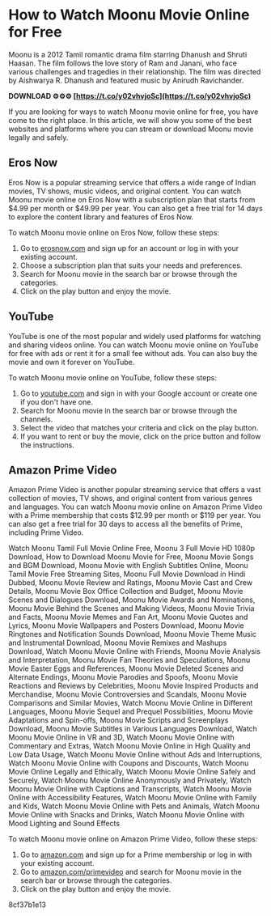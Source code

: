 
 
# How to Watch Moonu Movie Online for Free
 
Moonu is a 2012 Tamil romantic drama film starring Dhanush and Shruti Haasan. The film follows the love story of Ram and Janani, who face various challenges and tragedies in their relationship. The film was directed by Aishwarya R. Dhanush and featured music by Anirudh Ravichander.
 
**DOWNLOAD ⚙⚙⚙ [https://t.co/y02vhvjoSc](https://t.co/y02vhvjoSc)**


 
If you are looking for ways to watch Moonu movie online for free, you have come to the right place. In this article, we will show you some of the best websites and platforms where you can stream or download Moonu movie legally and safely.
 
## Eros Now
 
Eros Now is a popular streaming service that offers a wide range of Indian movies, TV shows, music videos, and original content. You can watch Moonu movie online on Eros Now with a subscription plan that starts from $4.99 per month or $49.99 per year. You can also get a free trial for 14 days to explore the content library and features of Eros Now.
 
To watch Moonu movie online on Eros Now, follow these steps:
 
1. Go to [erosnow.com](https://erosnow.com) and sign up for an account or log in with your existing account.
2. Choose a subscription plan that suits your needs and preferences.
3. Search for Moonu movie in the search bar or browse through the categories.
4. Click on the play button and enjoy the movie.

## YouTube
 
YouTube is one of the most popular and widely used platforms for watching and sharing videos online. You can watch Moonu movie online on YouTube for free with ads or rent it for a small fee without ads. You can also buy the movie and own it forever on YouTube.
 
To watch Moonu movie online on YouTube, follow these steps:

1. Go to [youtube.com](https://www.youtube.com) and sign in with your Google account or create one if you don't have one.
2. Search for Moonu movie in the search bar or browse through the channels.
3. Select the video that matches your criteria and click on the play button.
4. If you want to rent or buy the movie, click on the price button and follow the instructions.

## Amazon Prime Video
 
Amazon Prime Video is another popular streaming service that offers a vast collection of movies, TV shows, and original content from various genres and languages. You can watch Moonu movie online on Amazon Prime Video with a Prime membership that costs $12.99 per month or $119 per year. You can also get a free trial for 30 days to access all the benefits of Prime, including Prime Video.
 
Watch Moonu Tamil Full Movie Online Free,  Moonu 3 Full Movie HD 1080p Download,  How to Download Moonu Movie for Free,  Moonu Movie Songs and BGM Download,  Moonu Movie with English Subtitles Online,  Moonu Tamil Movie Free Streaming Sites,  Moonu Full Movie Download in Hindi Dubbed,  Moonu Movie Review and Ratings,  Moonu Movie Cast and Crew Details,  Moonu Movie Box Office Collection and Budget,  Moonu Movie Scenes and Dialogues Download,  Moonu Movie Awards and Nominations,  Moonu Movie Behind the Scenes and Making Videos,  Moonu Movie Trivia and Facts,  Moonu Movie Memes and Fan Art,  Moonu Movie Quotes and Lyrics,  Moonu Movie Wallpapers and Posters Download,  Moonu Movie Ringtones and Notification Sounds Download,  Moonu Movie Theme Music and Instrumental Download,  Moonu Movie Remixes and Mashups Download,  Watch Moonu Movie Online with Friends,  Moonu Movie Analysis and Interpretation,  Moonu Movie Fan Theories and Speculations,  Moonu Movie Easter Eggs and References,  Moonu Movie Deleted Scenes and Alternate Endings,  Moonu Movie Parodies and Spoofs,  Moonu Movie Reactions and Reviews by Celebrities,  Moonu Movie Inspired Products and Merchandise,  Moonu Movie Controversies and Scandals,  Moonu Movie Comparisons and Similar Movies,  Watch Moonu Movie Online in Different Languages,  Moonu Movie Sequel and Prequel Possibilities,  Moonu Movie Adaptations and Spin-offs,  Moonu Movie Scripts and Screenplays Download,  Moonu Movie Subtitles in Various Languages Download,  Watch Moonu Movie Online in VR and 3D,  Watch Moonu Movie Online with Commentary and Extras,  Watch Moonu Movie Online in High Quality and Low Data Usage,  Watch Moonu Movie Online without Ads and Interruptions,  Watch Moonu Movie Online with Coupons and Discounts,  Watch Moonu Movie Online Legally and Ethically,  Watch Moonu Movie Online Safely and Securely,  Watch Moonu Movie Online Anonymously and Privately,  Watch Moonu Movie Online with Captions and Transcripts,  Watch Moonu Movie Online with Accessibility Features,  Watch Moonu Movie Online with Family and Kids,  Watch Moonu Movie Online with Pets and Animals,  Watch Moonu Movie Online with Snacks and Drinks,  Watch Moonu Movie Online with Mood Lighting and Sound Effects
 
To watch Moonu movie online on Amazon Prime Video, follow these steps:

1. Go to [amazon.com](https://www.amazon.com) and sign up for a Prime membership or log in with your existing account.
2. Go to [amazon.com/primevideo](https://www.amazon.com/primevideo) and search for Moonu movie in the search bar or browse through the categories.
3. Click on the play button and enjoy the movie.

 8cf37b1e13
 
